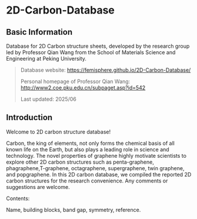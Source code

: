 # 2D-Carbon-Database
## Basic Information
Database for 2D Carbon structure sheets, developed by the research group led by Professor Qian Wang from the School of Materials Science and Engineering at Peking University.

> Database website: https://femisphere.github.io/2D-Carbon-Database/
>
> Personal homepage of Professor Qian Wang: http://www2.coe.pku.edu.cn/subpaget.asp?id=542
>
> Last updated: 2025/06

## Introduction

Welcome to 2D carbon structure database!

Carbon, the king of elements, not only forms the chemical basis of all known life on the Earth, but also plays a leading role in science and technology. The novel properties of graphene highly motivate scientists to explore other 2D carbon structures such as penta-graphene, phagraphene,T-graphene, octagraphene, supergraphene, twin graphene, and popgraphene. In this 2D carbon database, we compiled the reported 2D carbon structures for the research convenience. Any comments or suggestions are welcome.

Contents:

Name, building blocks, band gap, symmetry, reference.
